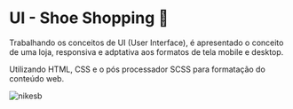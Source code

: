 # UI - Shoe Shopping 👟

Trabalhando os conceitos de UI (User Interface), é apresentado o conceito de uma loja, responsiva e adptativa aos formatos de tela mobile e desktop.

Utilizando HTML, CSS e o pós processador SCSS para formatação do conteúdo web.

![nikesb](https://user-images.githubusercontent.com/89155684/131963971-d5fbcfdf-8f83-4474-8f08-8c3acfcc41f2.png)
